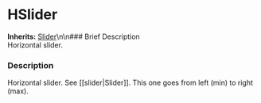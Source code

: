 #  HSlider  
**Inherits:** [Slider](class_slider)\\n\\n###  Brief Description  
Horizontal slider.
###  Description  
Horizontal slider. See [[slider|Slider]]. This one goes from left (min) to right (max).
